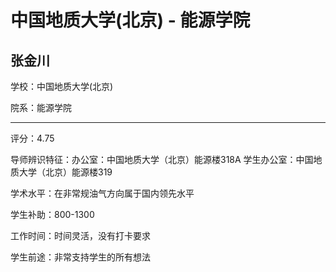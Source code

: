 # 中国地质大学(北京) - 能源学院

## 张金川

学校：中国地质大学(北京)

院系：能源学院

* * *

评分：4.75

导师辨识特征：办公室：中国地质大学（北京）能源楼318A
学生办公室：中国地质大学（北京）能源楼319

学术水平：在非常规油气方向属于国内领先水平

学生补助：800-1300

工作时间：时间灵活，没有打卡要求

学生前途：非常支持学生的所有想法